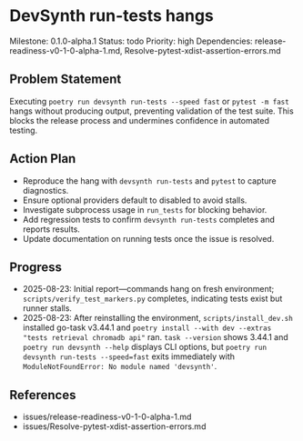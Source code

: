 # DevSynth run-tests hangs
Milestone: 0.1.0-alpha.1
Status: todo
Priority: high
Dependencies: release-readiness-v0-1-0-alpha-1.md, Resolve-pytest-xdist-assertion-errors.md

## Problem Statement
Executing `poetry run devsynth run-tests --speed fast` or `pytest -m fast` hangs without producing output, preventing validation of the test suite. This blocks the release process and undermines confidence in automated testing.

## Action Plan
- Reproduce the hang with `devsynth run-tests` and `pytest` to capture diagnostics.
- Ensure optional providers default to disabled to avoid stalls.
- Investigate subprocess usage in `run_tests` for blocking behavior.
- Add regression tests to confirm `devsynth run-tests` completes and reports results.
- Update documentation on running tests once the issue is resolved.

## Progress
- 2025-08-23: Initial report—commands hang on fresh environment; `scripts/verify_test_markers.py` completes, indicating tests exist but runner stalls.
- 2025-08-23: After reinstalling the environment, `scripts/install_dev.sh` installed go-task v3.44.1 and `poetry install --with dev --extras "tests retrieval chromadb api"` ran. `task --version` shows 3.44.1 and `poetry run devsynth --help` displays CLI options, but `poetry run devsynth run-tests --speed=fast` exits immediately with `ModuleNotFoundError: No module named 'devsynth'`.

## References
- issues/release-readiness-v0-1-0-alpha-1.md
- issues/Resolve-pytest-xdist-assertion-errors.md
